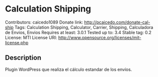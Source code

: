 # Calculation Shipping

Contributors: caicedo1089
Donate link: http://pcaicedo.com/donate-cal-ship
Tags: Calculation Shipping, Calculator, Carrier, Shipping, Calculadora de Envios, Envios 
Requires at least: 3.0.1
Tested up to: 3.4
Stable tag: 0.2
License: MTI
License URI: http://www.opensource.org/licenses/mit-license.php

## Description

Plugin WordPress que realiza el cálculo estandar de los envíos.
